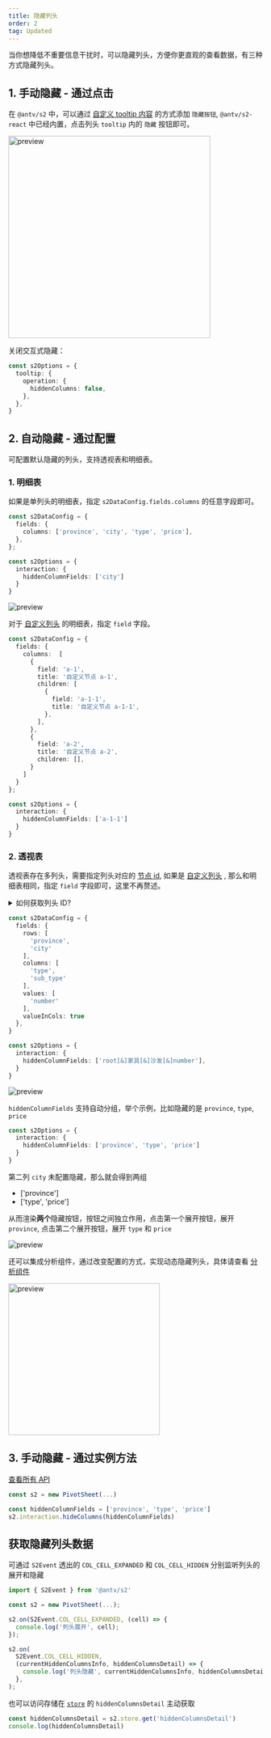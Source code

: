 ```yaml
---
title: 隐藏列头
order: 2
tag: Updated
---
```


当你想降低不重要信息干扰时，可以隐藏列头，方便你更直观的查看数据，有三种方式隐藏列头。

<Playground path='interaction/advanced/demo/pivot-hide-columns.ts' rid='pivot-hide-columns' height='400'></playground>

## 1. 手动隐藏 - 通过点击

在 `@antv/s2` 中，可以通过 [自定义 tooltip 内容](/examples/interaction/advanced/#pivot-hide-columns) 的方式添加 `隐藏按钮`, `@antv/s2-react` 中已经内置，点击列头 `tooltip` 内的 `隐藏` 按钮即可。

<img src="https://gw.alipayobjects.com/zos/antfincdn/pBa8%24Q1gG/15a1cdef-a4b1-4fcf-a2cf-b6f4a39f710b.png" width="400" alt="preview" />

关闭交互式隐藏：

```ts
const s2Options = {
  tooltip: {
    operation: {
      hiddenColumns: false,
    },
  },
}
```

## 2. 自动隐藏 - 通过配置

可配置默认隐藏的列头，支持透视表和明细表。

### 1. 明细表

如果是单列头的明细表，指定 `s2DataConfig.fields.columns` 的任意字段即可。

```ts
const s2DataConfig = {
  fields: {
    columns: ['province', 'city', 'type', 'price'],
  },
};

const s2Options = {
  interaction: {
    hiddenColumnFields: ['city']
  }
}
```

![preview](https://gw.alipayobjects.com/zos/antfincdn/GHizMg2ok/f8d667c9-910a-40da-a6e3-74c238e7afa8.png)

对于 [自定义列头](/manual/advanced/custom/custom-header#21-%E8%87%AA%E5%AE%9A%E4%B9%89%E5%88%97%E5%A4%B4) 的明细表，指定 `field` 字段。

```ts
const s2DataConfig = {
  fields: {
    columns:  [
      {
        field: 'a-1',
        title: '自定义节点 a-1',
        children: [
          {
            field: 'a-1-1',
            title: '自定义节点 a-1-1',
          },
        ],
      },
      {
        field: 'a-2',
        title: '自定义节点 a-2',
        children: [],
      }
    ]
  }
};

const s2Options = {
  interaction: {
    hiddenColumnFields: ['a-1-1']
  }
}
```

### 2. 透视表

透视表存在多列头，需要指定列头对应的 [节点 id](/docs/api/basic-class/node), 如果是 [自定义列头](/manual/advanced/custom/custom-header#12-%E8%87%AA%E5%AE%9A%E4%B9%89%E5%88%97%E5%A4%B4) , 那么和明细表相同，指定 `field` 字段即可，这里不再赘述。

<details>
  <summary>如何获取列头 ID?</summary>

```ts | pure
const s2 = new PivotSheet()

await s2.render()

console.log(s2.facet.getColCellNodes())
```

</details>

```ts
const s2DataConfig = {
  fields: {
    rows: [
      'province',
      'city'
    ],
    columns: [
      'type',
      'sub_type'
    ],
    values: [
      'number'
    ],
    valueInCols: true
  },
}

const s2Options = {
  interaction: {
    hiddenColumnFields: ['root[&]家具[&]沙发[&]number'],
  }
}
```

![preview](https://gw.alipayobjects.com/zos/antfincdn/1VeZokRvz/a1933e73-f3ed-4289-beb1-8a06fa3292b6.png)

`hiddenColumnFields` 支持自动分组，举个示例，比如隐藏的是 `province`, `type`, `price`

```ts
const s2Options = {
  interaction: {
    hiddenColumnFields: ['province', 'type', 'price']
  }
}
```

第二列 `city` 未配置隐藏，那么就会得到两组

- ['province']
- ['type', 'price']

从而渲染**两个**隐藏按钮，按钮之间独立作用，点击第一个展开按钮，展开 `province`, 点击第二个展开按钮，展开 `type` 和 `price`

![preview](https://gw.alipayobjects.com/zos/antfincdn/LYrMG8bf5/660aa34c-5fce-4f62-b422-ee6d3b5478d1.png)

还可以集成分析组件，通过改变配置的方式，实现动态隐藏列头，具体请查看 [分析组件](/docs/manual/basic/analysis/switcher/)

<img src="https://gw.alipayobjects.com/mdn/rms_56cbb2/afts/img/A*a0uHRZ70hDcAAAAAAAAAAAAAARQnAQ" height="300" alt="preview" />

## 3. 手动隐藏 - 通过实例方法

[查看所有 API](/docs/api/basic-class/interaction)

```ts
const s2 = new PivotSheet(...)

const hiddenColumnFields = ['province', 'type', 'price']
s2.interaction.hideColumns(hiddenColumnFields)
```

## 获取隐藏列头数据

可通过 `S2Event` 透出的 `COL_CELL_EXPANDED` 和 `COL_CELL_HIDDEN` 分别监听列头的展开和隐藏

```ts
import { S2Event } from '@antv/s2'

const s2 = new PivotSheet(...);

s2.on(S2Event.COL_CELL_EXPANDED, (cell) => {
  console.log('列头展开', cell);
});

s2.on(
  S2Event.COL_CELL_HIDDEN,
  (currentHiddenColumnsInfo, hiddenColumnsDetail) => {
    console.log('列头隐藏', currentHiddenColumnsInfo, hiddenColumnsDetail);
  },
);
```

也可以访问存储在 [`store`](/docs/api/basic-class/store) 的 `hiddenColumnsDetail` 主动获取

```ts
const hiddenColumnsDetail = s2.store.get('hiddenColumnsDetail')
console.log(hiddenColumnsDetail)
```
